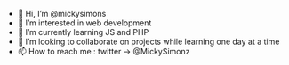 - 👋 Hi, I’m @mickysimons
- 👀 I’m interested in web development
- 🌱 I’m currently learning JS and PHP
- 💞️ I’m looking to collaborate on projects while learning one day at a time
- 📫 How to reach me : twitter -> @MickySimonz

<!---
mickysimons/mickysimons is a ✨ special ✨ repository because its `README.md` (this file) appears on your GitHub profile.
You can click the Preview link to take a look at your changes.
--->
